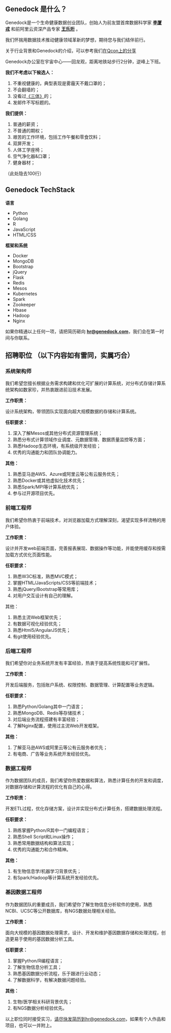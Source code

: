 ## Genedock 是什么？

Genedock是一个生命健康数据创业团队，创始人为前友盟首席数据科学家 **[李厦戎](http://weibo.com/logan)** 和前阿里云资深产品专家 **[王乐珩](http://weibo.com/joyfire)** 。

我们怀揣用数据技术推动健康领域革新的梦想，期待您与我们结伴前行。

关于行业背景和Genedock的介绍，可以参考我们[在Qcon上的分享](http://vdisk.weibo.com/s/A0GI9rXObouM)

Genedock办公室在宇宙中心——回龙观，距离地铁站步行2分钟，逆峰上下班。

**我们不考虑以下候选人：**

1. 不重视健康的，典型表现是雾霾天不戴口罩的；
2. 不会翻墙的；
3. 没看过[《三体》](http://book.douban.com/subject/2567698/)的；
4. 发邮件不写标题的。


**我们提供：**

1. 普通的薪资；
2. 不普通的期权；
3. 艰苦的工作环境，包括工作午餐和零食饮料；
4. 双屏开发；
5. 人体工学座椅；
6. 空气净化器&口罩；
7. 健身器材；

（此处隐去100行）

## Genedock TechStack

**语言**
* Python
* Golang
* R
* JavaScript
* HTML/CSS

**框架和系统**
* Docker
* MongoDB
* Bootstrap
* jQuery
* Flask
* Redis
* Mesos
* Kubernetes
* Spark
* Zookeeper
* Hbase
* Hadoop
* Nginx


如果你精通以上任何一项，请把简历砸向 **hr@genedock.com**，我们会在第一时间与你联系。


## 招聘职位 （以下内容如有雷同，实属巧合）

### 系统架构师

我们希望您擅长根据业务需求构建和优化可扩展的计算系统，对分布式存储计算系统架构如数家珍，并热衷跟进前沿技术发展。

**工作职责：**

设计系统架构，带领团队实现面向超大规模数据的存储和计算系统。

**任职要求：**

1. 深入了解Mesos或其他分布式资源管理系统；
2. 熟悉分布式计算领域作业调度、元数据管理、数据质量监控等方面；
3. 熟悉Hadoop生态环境，有系统级开发经验；
4. 优秀的沟通能力和团队协调能力。

**其他：**

1. 熟悉亚马逊AWS、Azure或阿里云等公有云服务优先；
2. 熟悉Docker或其他虚拟化技术优先；
3. 熟悉Spark/MPI等计算系统优先；
4. 参与过开源项目优先。

### 前端工程师

我们希望你热衷于前端技术，对浏览器加载方式理解深刻，渴望实现多样流畅的用户体验。

**工作职责：**

设计并开发web前端页面，完善报表展现、数据操作等功能，并能使用缓存和按需加载方式优化页面性能。

**任职要求：**

1. 熟悉W3C标准，熟悉MVC模式；
2. 掌握HTML/JavaScripts/CSS等前端技术；
3. 熟悉jQuery/Bootstrap等常用库；
3. 对用户交互设计有自己的理解。

其他：
1. 熟悉主流Web框架优先；
2. 有数据可视化经验优先；
3. 熟悉Html5/AngularJS优先；
4. 有git使用经验优先。

### 后端工程师

我们希望你对业务系统开发有丰富经验，热衷于提高系统性能和可扩展性。

**工作职责：**

开发后端服务，包括账户系统、权限控制、数据管理、计算配置等业务逻辑。

**任职要求：**

1. 熟悉Python/Golang其中一门语言；
2. 熟悉MongoDB、Redis等存储技术；
3. 对后端业务流程搭建有丰富经验；
4. 了解Nginx配置，使用过主流Web开发框架。

**其他：**

1. 了解亚马逊AWS或阿里云等公有云服务者优先；
2. 有电商、广告等业务系统开发经验优先。

### 数据工程师

作为数据团队的成员，我们希望你热爱数据和算法，熟悉计算任务的开发和调度，对数据存储和计算流程的优化有自己的心得。

**工作职责：**

开发ETL过程，优化存储方案，设计并实现分布式计算任务，搭建数据处理流程。

**任职要求：**

1. 熟练掌握Python/R其中一门编程语言；
2. 熟悉Shell Script和Linux操作；
3. 熟悉常用数据结构和算法实现；
4. 优秀的沟通能力和合作精神。

**其他：**

1. 有生物信息学/机器学习背景优先；
2. 有Spark/Hadoop等计算系统开发经验优先。


### 基因数据工程师

作为数据团队的重要成员，我们希望你了解生物信息分析软件的使用，熟悉NCBI、UCSC等公开数据库，有NGS数据处理相关经验。

**工作职责：**

面向大规模的基因数据处理需求，设计、开发和维护基因数据存储和处理流程，创造更易于使用的基因数据分析工具。

**任职要求：**

1. 掌握Python/R编程语言；
3. 了解生物信息分析工具；
4. 熟悉基因数据分析流程，乐于跟进行业动态；
5. 了解数据科学，有解决数据问题经验。

**其他：**

1. 生物/医学相关科研背景优先；
2. 有NGS数据分析经验优先。

以上职位同时接受实习，请尽快发简历到hr@genedock.com，如果有个人作品和项目，也可以一并附上。

